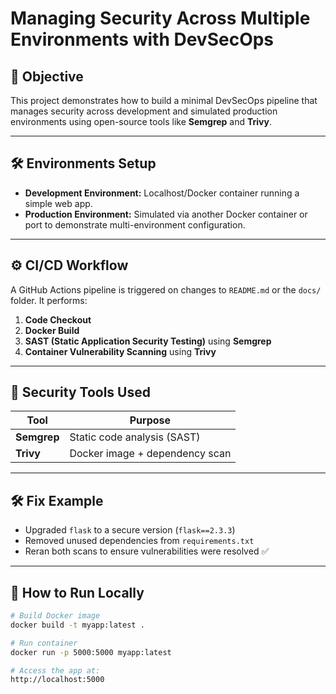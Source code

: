 # Managing Security Across Multiple Environments with DevSecOps

## 🧭 Objective

This project demonstrates how to build a minimal DevSecOps pipeline that manages security across development and simulated production environments using open-source tools like **Semgrep** and **Trivy**.

---

## 🛠️ Environments Setup

- **Development Environment:** Localhost/Docker container running a simple web app.
- **Production Environment:** Simulated via another Docker container or port to demonstrate multi-environment configuration.

---

## ⚙️ CI/CD Workflow

A GitHub Actions pipeline is triggered on changes to `README.md` or the `docs/` folder. It performs:

1. **Code Checkout**  
2. **Docker Build**  
3. **SAST (Static Application Security Testing)** using **Semgrep**  
4. **Container Vulnerability Scanning** using **Trivy**

---

## 🔐 Security Tools Used

| Tool      | Purpose                         |
|-----------|----------------------------------|
| **Semgrep** | Static code analysis (SAST)       |
| **Trivy**   | Docker image + dependency scan   |

---

## 🛠️ Fix Example

- Upgraded `flask` to a secure version (`flask==2.3.3`)
- Removed unused dependencies from `requirements.txt`
- Reran both scans to ensure vulnerabilities were resolved ✅

---

## 🚀 How to Run Locally

```bash
# Build Docker image
docker build -t myapp:latest .

# Run container
docker run -p 5000:5000 myapp:latest

# Access the app at:
http://localhost:5000
